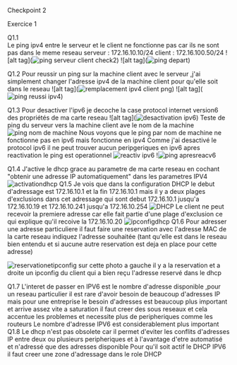 Checkpoint 2 

Exercice 1

Q1.1  
Le ping ipv4 entre le serveur et le client ne fonctionne pas car ils ne sont pas dans le meme reseau 
serveur : 172.16.10.10/24 
client : 172.16.100.50/24
![alt tag](![ping serveur client check2](https://github.com/user-attachments/assets/519d61ca-4e3d-498a-8135-41ff4277a539))
![alt tag](![ping depart](https://github.com/user-attachments/assets/c4ff21d4-c416-4664-90f0-904bcdc4922a))

Q1.2
Pour reussir un ping sur la machine client avec le serveur ,j'ai simplement changer l'adresse ipv4 de la machine client pour qu'elle soit dans le reseau 
![alt tag](![remplacement ipv4 client png](https://github.com/user-attachments/assets/976b6032-c537-4eae-86a5-99682497a5e7))
![alt tag](![ping reussi ipv4](https://github.com/user-attachments/assets/fd6fbeaa-1576-4aeb-9a18-7f1ea6f1affb))

Q1.3
Pour desactiver l'ipv6 je decoche la  case protocol internet version6 des propriétés de ma carte reseau 
![alt tag](![desactivation ipv6](https://github.com/user-attachments/assets/8608c3bf-b462-4d13-bea6-b7c2f90c9f09))
Teste de ping du serveur vers la machine client ave le nom de la machine 
![ping nom de machine](https://github.com/user-attachments/assets/329a96bc-cd78-4f8b-b32d-c2c9ed9dae8e)
Nous voyons que le ping par nom de machine ne fonctionne pas en ipv6 mais fonctionne en ipv4 
Comme j'ai desactivé le protocol ipv6 il ne peut trouver aucun peripgeriques en ipv6 
apres reactivation  le ping est operationnel 
![reactiv ipv6](https://github.com/user-attachments/assets/928995fb-91ad-48b8-892f-1d694bbc81df)
!![ping apresreacv6](https://github.com/user-attachments/assets/27376467-b96b-4c83-88a2-aafce03cd8ca)

Q1.4
J'active le dhcp  grace au parametre de ma carte reseau en cochant "obtenir une adresse IP automatiquement" dans les parametres IPV4
![activationdhcp](https://github.com/user-attachments/assets/6cb110d6-d53d-4c82-bab4-8042ab7fabd4)
Q1.5
Je vois que dans la configuration DHCP le debut d'adressage est 172.16.10.1 et la fin 172.16.10.1 
mais il y a deux plages d'exclusions dans cet adressage qui sont 
debut 172.16.10.1 jusqu'a 172.16.10.19 et 172.16.10.241 jusqu'a 172.16.10.254
![DHCP](https://github.com/user-attachments/assets/0d22e21c-2387-4c7f-ba23-d3c71d91b989)
Le client ne peut recevoir la premiere adresse car elle fait partie d'une plage d'exclusion 
ce qui explique qu'il recoive la 172.16.10.20 
![ipconfigdhcp](https://github.com/user-attachments/assets/9538c4bf-c45f-4c15-9c26-5fdf687ef9f0)
Q1.6
Pour adresser une adresse particuliere il faut faire une reservation avec l'adresse MAC de la carte reseau 
indiquez l'adresse souhaitée (tant qu'elle est dans le reseau bien entendu et si aucune autre reservation est deja en place pour cette adresse)

![reservationetipconfig](https://github.com/user-attachments/assets/26d90e21-6fe9-41a4-8733-d3f0b5e7803f)
sur cette photo a gauche il y a la reservation et a droite un ipconfig du client qui a bien reçu l'adresse reservé dans le dhcp 

Q1.7
L'interet de passer en IPV6 est le nombre d'adresse disponible ,pour un reseau particulier il est rare d'avoir besoin de beaucoup d'adresses IP mais pour une entreprise le besoin d'adresses est beaucoup plus important et arrive assez vite a saturation
il faut creer des sous reseaux et cela accentue les problemes et necessite plus de peripheriques comme les routeurs 
Le nombre d'adresse IPV6 est considerablement plus important 
Q1.8
Le dhcp n'est pas obsolete car il permet d'eviter les conflits d'adresses IP entre deux ou plusieurs peripheriques et à l'avantage d'etre automatisé et n'adressé que des adresses disponible 
Pour qu'il soit actif le DHCP IPV6 il faut creer une zone d'adressage dans le role DHCP 























